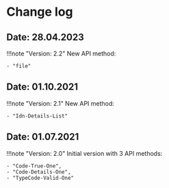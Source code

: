 ﻿# Change log

## **Date: 28.04.2023**

!!!note "Version: 2.2"
New API method:

    - "file"

## **Date: 01.10.2021**

!!!note "Version: 2.1"
New API method:

    - "Idn-Details-List"

## **Date: 01.07.2021**
!!!note "Version: 2.0"
Initial version with 3 API methods:

    - "Code-True-One",
    - "Code-Details-One",
    - "TypeCode-Valid-One"